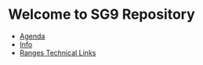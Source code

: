 # Welcome to SG9 Repository

* [Agenda](https://github.com/cplusplus/SG9/blob/main/2023-Telecons.md)
* [Info](https://github.com/cplusplus/SG9/blob/main/Info.md)
* [Ranges Technical Links](https://github.com/cplusplus/SG9/blob/main/TechnicalLinks.md)

